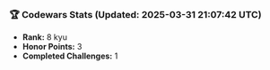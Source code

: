 ### 🏆 Codewars Stats (Updated: 2025-03-31 21:07:42 UTC)

- **Rank:** 8 kyu
- **Honor Points:** 3
- **Completed Challenges:** 1

